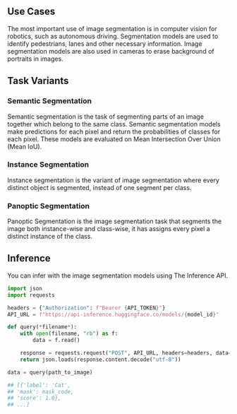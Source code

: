 ## Use Cases
The most important use of image segmentation is in computer vision for robotics, such as autonomous driving. Segmentation models are used to identify pedestrians, lanes and other necessary information. Image segmentation models are also used in cameras to erase background of portraits in images.

## Task Variants
### Semantic Segmentation 
Semantic segmentation is the task of segmenting parts of an image together which belong to the same class. Semantic segmentation models make predictions for each pixel and return the probabilities of classes for each pixel. These models are evaluated on Mean Intersection Over Union (Mean IoU).

### Instance Segmentation
Instance segmentation is the variant of image segmentation where every distinct object is segmented, instead of one segment per class. 

### Panoptic Segmentation
Panoptic Segmentation is the image segmentation task that segments the image both instance-wise and class-wise, it has assigns every pixel a distinct instance of the class.

## Inference
You can infer with the image segmentation models using The Inference API.  

```python
import json
import requests

headers = {"Authorization": f"Bearer {API_TOKEN}"}
API_URL = f"https://api-inference.huggingface.co/models/{model_id}"

def query(*filename*):
    with open(filename, "rb") as f:
        data = f.read()

    response = requests.request("POST", API_URL, headers=headers, data=data)
    return json.loads(response.content.decode("utf-8"))

data = query(path_to_image)

## [{'label': 'Cat',
## 'mask': mask_code,
## 'score': 1.0},
## ...]
```

